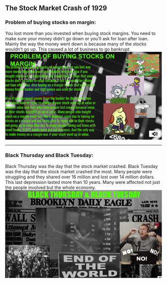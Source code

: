 ## The Stock Market Crash of 1929
### Problem of buying stocks on margin:
You lost more than you invested when buying stock margins. You need to make sure your money didn’t go down or you’ll ask for loan after loan. Mainly the way the money went down is because many of the stocks wouldn’t go up. This caused a lot of business to go bankrupt. 
![Problem of buying stocks on margin slides](Images/problem.png "Problem of buying stocks on margin slides")

---
### Black Thursday and Black Tuesday:
Black Thursday was the day that the stock market crashed. Black Tuesday was the day that the stock market crashed the most. Many people were struggling and they shared over 16 million and lost over 14 million dollars. 
This last depression lasted more than 10 years. Many were affected not just the people involved but the whole economy. 
![Black Thursday and Black Tuesday](Images/black.png "Black Thursday and Black Tuesday")


